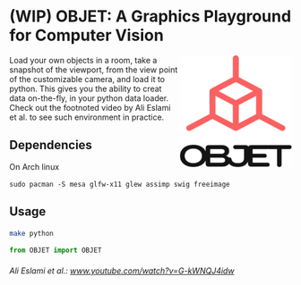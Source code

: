 
# (WIP) OBJET: A Graphics Playground for Computer Vision
<img align="right" width="200" height="200" src="./resources/logo/OBJET.png">
Load your own objects in a room, take a snapshot of the viewport, from the view point of the customizable camera, and load it to python. This gives you the ability to creat data on-the-fly, in your python data loader. Check out the footnoted video by Ali Eslami et al. to see such environment in practice.

## Dependencies
On Arch linux
```
sudo pacman -S mesa glfw-x11 glew assimp swig freeimage
```

## Usage
```bash 
make python
```
```python
from OBJET import OBJET
```

###### Ali Eslami et al.: www.youtube.com/watch?v=G-kWNQJ4idw
